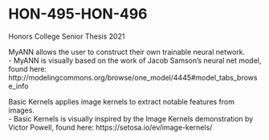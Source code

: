 # HON-495-HON-496
Honors College Senior Thesis 2021
<p>
MyANN allows the user to construct their own trainable neural network. <br>
- MyANN is visually based on the work of Jacob Samson’s neural net model, found here:
http://modelingcommons.org/browse/one_model/4445#model_tabs_browse_info <br>
</p>

<p>
Basic Kernels applies image kernels to extract notable features from images. <br>
- Basic Kernels is visually inspired by the Image Kernels demonstration by Victor Powell, found here:
https://setosa.io/ev/image-kernels/
</p>
